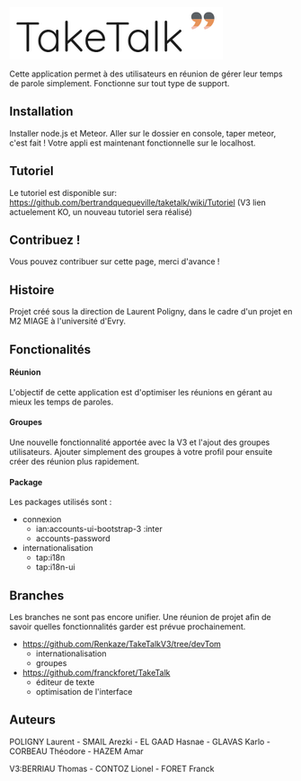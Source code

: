 <snippet>
<content>

![take Talk](https://raw.githubusercontent.com/Renkaze/TakeTalkV3/Franck/public/LOGO.png)

Cette application permet à des utilisateurs en réunion de gérer leur temps de parole simplement.
Fonctionne sur tout type de support.

## Installation

Installer node.js et Meteor. 
Aller sur le dossier en console, taper meteor, c'est fait !
Votre appli est maintenant fonctionnelle sur le localhost.

## Tutoriel

Le tutoriel est disponible sur: https://github.com/bertrandquequeville/taketalk/wiki/Tutoriel
(V3 lien actuelement KO, un nouveau tutoriel sera réalisé)
## Contribuez !

Vous pouvez contribuer sur cette page, merci d'avance !

## Histoire

Projet créé sous la direction de Laurent Poligny, dans le cadre d'un projet en M2 MIAGE à l'université d'Evry.

## Fonctionalités
#### Réunion
L'objectif de cette application est d'optimiser les réunions en gérant au mieux les temps de paroles. 
#### Groupes
Une nouvelle fonctionnalité apportée avec la V3 et l'ajout des groupes utilisateurs. Ajouter simplement des groupes à votre profil pour ensuite créer des réunion plus rapidement.
#### Package
Les packages utilisés sont :
* connexion
    * ian:accounts-ui-bootstrap-3 :inter
    * accounts-password
 * internationalisation  
    * tap:i18n
    * tap:i18n-ui    
    
## Branches
Les branches ne sont pas encore unifier. Une réunion de projet afin de savoir quelles fonctionnalités garder est prévue prochainement.

* https://github.com/Renkaze/TakeTalkV3/tree/devTom
    * internationalisation
    * groupes
* https://github.com/franckforet/TakeTalk
    * éditeur de texte
    * optimisation de l'interface
    
## Auteurs

POLIGNY Laurent - SMAIL Arezki - EL GAAD Hasnae - GLAVAS Karlo - CORBEAU Théodore - HAZEM Amar

V3:BERRIAU Thomas - CONTOZ Lionel - FORET Franck

</content>
</snippet>


